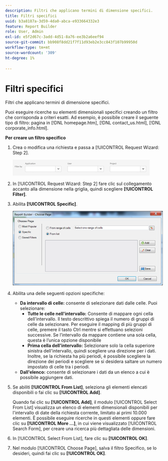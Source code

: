 ```yaml
---
description: Filtri che applicano termini di dimensione specifici.
title: Filtri specifici
uuid: b3a8187a-3d59-4da0-abca-e933664332e3
feature: Report Builder
role: User, Admin
exl-id: e5f2d67c-3add-4d51-8a76-ee3b2a6eef94
source-git-commit: bb908f8dd21f7f11d93eb2e3cc843f107b99950d
workflow-type: tm+mt
source-wordcount: '309'
ht-degree: 1%

---
```


# Filtri specifici

Filtri che applicano termini di dimensione specifici.

Puoi eseguire ricerche su elementi dimensionali specifici creando un filtro che corrisponda a criteri esatti. Ad esempio, è possibile creare il seguente tipo di filtro: pagina in [!DNL homepage.htm], [!DNL contact_us.html], [!DNL corporate_info.html].

**Per creare un filtro specifico**

1. Crea o modifica una richiesta e passa a [!UICONTROL Request Wizard: Step 2].

   ![Schermata che mostra le opzioni Filtro per: Applicazione, Utente e Progetto.](/help/admin/admin/assets/filter.png)

1. In [!UICONTROL Request Wizard: Step 2] fare clic sul collegamento accanto alla dimensione nella griglia, quindi scegliere **[!UICONTROL Filter]**.

1. Abilita **[!UICONTROL Specific]**.

   ![Schermata della finestra di dialogo Scegli pagina con l&#39;opzione Specific selezionata.](assets/choose_page_specific01.png)

1. Abilita una delle seguenti opzioni specifiche:

   * **Da intervallo di celle:** consente di selezionare dati dalle celle. Puoi selezionare:
      * **Tutte le celle nell&#39;intervallo:** Consente di mappare ogni cella dell&#39;intervallo. Il testo descrittivo spiega il numero di gruppi di celle da selezionare. Per eseguire il mapping di più gruppi di celle, premere il tasto Ctrl mentre si effettuano selezioni successive. Se l’intervallo da mappare contiene una sola cella, questa è l’unica opzione disponibile
      * **Prima cella dell&#39;intervallo:** Selezionare solo la cella superiore sinistra dell&#39;intervallo, quindi scegliere una direzione per i dati. Inoltre, se la richiesta ha più periodi, è possibile scegliere la direzione dei periodi e scegliere se si desidera saltare un numero impostato di celle tra i periodi.
   * **Dall&#39;elenco:** consente di selezionare i dati da un elenco a cui è possibile aggiungere dati.
1. Se abiliti **[!UICONTROL From List]**, seleziona gli elementi elencati disponibili o fai clic su **[!UICONTROL Add]**.

   Quando fai clic su **[!UICONTROL Add]**, il modulo [!UICONTROL Select From List] visualizza un elenco di elementi dimensionali disponibili per l&#39;intervallo di date della richiesta corrente, limitato ai primi 10.000 elementi. È possibile eseguire ricerche in questi elementi oppure fare clic su **[!UICONTROL More ...]**, in cui viene visualizzato [!UICONTROL Search Form], per creare una ricerca più dettagliata delle dimensioni.
1. In [!UICONTROL Select From List], fare clic su **[!UICONTROL OK]**.
1. Nel modulo [!UICONTROL Choose Page], salva il filtro Specifico, se lo desideri, quindi fai clic su **[!UICONTROL OK]**.
